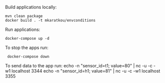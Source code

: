 
Build applications locally:
```shell
mvn clean package
docker build . -t mkaratkou/envconditions
```

Run applications:
```shell
docker-compose up -d
```

To stop the apps run:
```shell
 docker-compose down
```
To send data to the app run:
echo -n "sensor_id=t1; value=80" | nc -u -c -w1 localhost 3344
echo -n "sensor_id=h1; value=81" | nc -u -c -w1 localhost 3355

